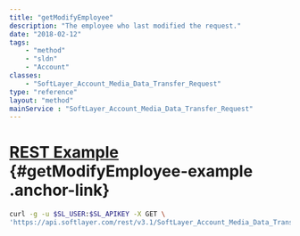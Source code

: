 ```yaml
---
title: "getModifyEmployee"
description: "The employee who last modified the request."
date: "2018-02-12"
tags:
    - "method"
    - "sldn"
    - "Account"
classes:
    - "SoftLayer_Account_Media_Data_Transfer_Request"
type: "reference"
layout: "method"
mainService : "SoftLayer_Account_Media_Data_Transfer_Request"
---
```


# [REST Example](#getModifyEmployee-example) <a href="/article/rest/"><i class="fas fa-question"></i></a> {#getModifyEmployee-example .anchor-link} 
```bash
curl -g -u $SL_USER:$SL_APIKEY -X GET \
'https://api.softlayer.com/rest/v3.1/SoftLayer_Account_Media_Data_Transfer_Request/{SoftLayer_Account_Media_Data_Transfer_RequestID}/getModifyEmployee'
```
